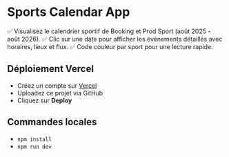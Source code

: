 
# Sports Calendar App

✅ Visualisez le calendrier sportif de Booking et Prod Sport (août 2025 - août 2026).
✅ Clic sur une date pour afficher les événements détaillés avec horaires, lieux et flux.
✅ Code couleur par sport pour une lecture rapide.

## Déploiement Vercel

- Créez un compte sur [Vercel](https://vercel.com)
- Uploadez ce projet via GitHub
- Cliquez sur **Deploy**

## Commandes locales

- `npm install`
- `npm run dev`
